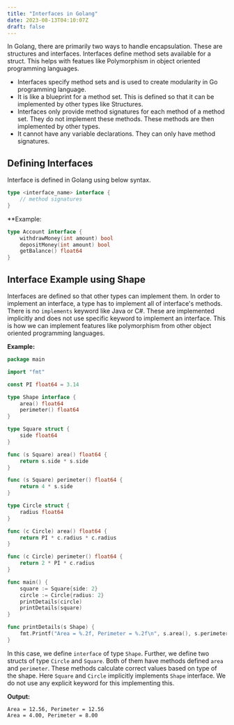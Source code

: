 ```yaml
---
title: "Interfaces in Golang"
date: 2023-08-13T04:10:07Z
draft: false
---
```


In Golang, there are primarily two ways to handle encapsulation. These are structures and interfaces. Interfaces define method sets available for a struct. This helps with featues like Polymorphism in object oriented programming languages.
<!--more-->

- Interfaces specify method sets and is used to create modularity in Go programming language. 
- It is like a blueprint for a method set. This is defined so that it can be implemented by other types like Structures. 
- Interfaces only provide method signatures for each method of a method set. They do not implement these methods. These methods are then implemented by other types. 
- It cannot have any variable declarations. They can only have method signatures.

## Defining Interfaces

Interface is defined in Golang using below syntax.

```go
type <interface_name> interface {
    // method signatures
}
```

**Example:

```go
type Account interface {
    withdrawMoney(int amount) bool
    depositMoney(int amount) bool
    getBalance() float64
}
```

## Interface Example using Shape

Interfaces are defined so that other types can implement them. In order to implement an interface, a type has to implement all of interface's methods. There is no `implements` keyword like Java or C#. These are implemented implicitly and does not use specific keyword to implement an interface. This is how we can implement features like polymorphism from other object oriented programming languages.

**Example:**

```go
package main

import "fmt"

const PI float64 = 3.14

type Shape interface {
	area() float64
	perimeter() float64
}

type Square struct {
	side float64
}

func (s Square) area() float64 {
	return s.side * s.side
}

func (s Square) perimeter() float64 {
	return 4 * s.side
}

type Circle struct {
	radius float64
}

func (c Circle) area() float64 {
	return PI * c.radius * c.radius
}

func (c Circle) perimeter() float64 {
	return 2 * PI * c.radius
}

func main() {
	square := Square{side: 2}
	circle := Circle{radius: 2}
	printDetails(circle)
	printDetails(square)
}

func printDetails(s Shape) {
	fmt.Printf("Area = %.2f, Perimeter = %.2f\n", s.area(), s.perimeter())
}
```

In this case, we define `interface` of type `Shape`. Further, we define two structs of type `Circle` and `Square`. Both of them have methods defined `area` and `perimeter`. These methods calculate correct values based on type of the shape. Here `Square` and `Circle` implicitly implements `Shape` interface. We do not use any explicit keyword for this implementing this.

**Output:**

```output{ lineNos=false }
Area = 12.56, Perimeter = 12.56
Area = 4.00, Perimeter = 8.00
```